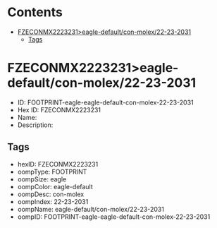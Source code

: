 



Contents
========

* [FZECONMX2223231>eagle-default/con-molex/22-23-2031](#fzeconmx2223231eagle-defaultcon-molex22-23-2031)
	* [Tags](#tags)

# FZECONMX2223231>eagle-default/con-molex/22-23-2031

- ID: FOOTPRINT-eagle-eagle-default-con-molex-22-23-2031
- Hex ID: FZECONMX2223231
- Name: 
- Description: 

## Tags

- hexID: FZECONMX2223231
- oompType: FOOTPRINT
- oompSize: eagle
- oompColor: eagle-default
- oompDesc: con-molex
- oompIndex: 22-23-2031
- oompName: eagle-default/con-molex/22-23-2031
- oompID: FOOTPRINT-eagle-eagle-default-con-molex-22-23-2031
